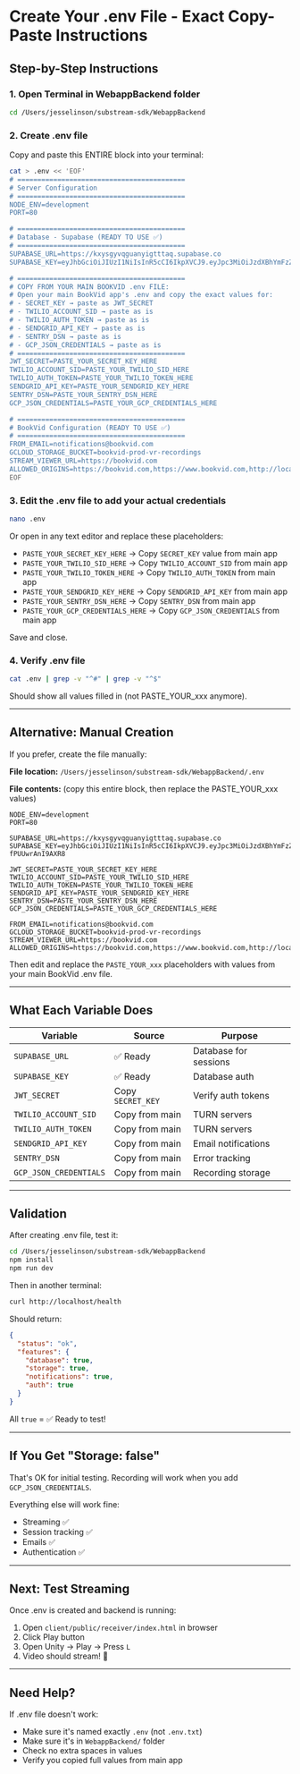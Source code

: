 # Create Your .env File - Exact Copy-Paste Instructions

## Step-by-Step Instructions

### 1. Open Terminal in WebappBackend folder

```bash
cd /Users/jesselinson/substream-sdk/WebappBackend
```

### 2. Create .env file

Copy and paste this ENTIRE block into your terminal:

```bash
cat > .env << 'EOF'
# ==========================================
# Server Configuration
# ==========================================
NODE_ENV=development
PORT=80

# ==========================================
# Database - Supabase (READY TO USE ✅)
# ==========================================
SUPABASE_URL=https://kxysgyvqguanyigtttaq.supabase.co
SUPABASE_KEY=eyJhbGciOiJIUzI1NiIsInR5cCI6IkpXVCJ9.eyJpc3MiOiJzdXBhYmFzZSIsInJlZiI6Imt4eXNneXZxZ3VhbnlpZ3R0dGFxIiwicm9sZSI6ImFub24iLCJpYXQiOjE3NjExNjM4NzYsImV4cCI6MjA3NjczOTg3Nn0.C53OUkB76_SwXIAurfbb2gWxY02Y-fPUUwrAnI9AXR8

# ==========================================
# COPY FROM YOUR MAIN BOOKVID .env FILE:
# Open your main BookVid app's .env and copy the exact values for:
# - SECRET_KEY → paste as JWT_SECRET
# - TWILIO_ACCOUNT_SID → paste as is
# - TWILIO_AUTH_TOKEN → paste as is
# - SENDGRID_API_KEY → paste as is
# - SENTRY_DSN → paste as is
# - GCP_JSON_CREDENTIALS → paste as is
# ==========================================
JWT_SECRET=PASTE_YOUR_SECRET_KEY_HERE
TWILIO_ACCOUNT_SID=PASTE_YOUR_TWILIO_SID_HERE
TWILIO_AUTH_TOKEN=PASTE_YOUR_TWILIO_TOKEN_HERE
SENDGRID_API_KEY=PASTE_YOUR_SENDGRID_KEY_HERE
SENTRY_DSN=PASTE_YOUR_SENTRY_DSN_HERE
GCP_JSON_CREDENTIALS=PASTE_YOUR_GCP_CREDENTIALS_HERE

# ==========================================
# BookVid Configuration (READY TO USE ✅)
# ==========================================
FROM_EMAIL=notifications@bookvid.com
GCLOUD_STORAGE_BUCKET=bookvid-prod-vr-recordings
STREAM_VIEWER_URL=https://bookvid.com
ALLOWED_ORIGINS=https://bookvid.com,https://www.bookvid.com,http://localhost:3000,http://localhost:3001
EOF
```

### 3. Edit the .env file to add your actual credentials

```bash
nano .env
```

Or open in any text editor and replace these placeholders:
- `PASTE_YOUR_SECRET_KEY_HERE` → Copy `SECRET_KEY` value from main app
- `PASTE_YOUR_TWILIO_SID_HERE` → Copy `TWILIO_ACCOUNT_SID` from main app
- `PASTE_YOUR_TWILIO_TOKEN_HERE` → Copy `TWILIO_AUTH_TOKEN` from main app
- `PASTE_YOUR_SENDGRID_KEY_HERE` → Copy `SENDGRID_API_KEY` from main app
- `PASTE_YOUR_SENTRY_DSN_HERE` → Copy `SENTRY_DSN` from main app
- `PASTE_YOUR_GCP_CREDENTIALS_HERE` → Copy `GCP_JSON_CREDENTIALS` from main app

Save and close.

### 4. Verify .env file

```bash
cat .env | grep -v "^#" | grep -v "^$"
```

Should show all values filled in (not PASTE_YOUR_xxx anymore).

---

## Alternative: Manual Creation

If you prefer, create the file manually:

**File location:** `/Users/jesselinson/substream-sdk/WebappBackend/.env`

**File contents:** (copy this entire block, then replace the PASTE_YOUR_xxx values)

```
NODE_ENV=development
PORT=80

SUPABASE_URL=https://kxysgyvqguanyigtttaq.supabase.co
SUPABASE_KEY=eyJhbGciOiJIUzI1NiIsInR5cCI6IkpXVCJ9.eyJpc3MiOiJzdXBhYmFzZSIsInJlZiI6Imt4eXNneXZxZ3VhbnlpZ3R0dGFxIiwicm9sZSI6ImFub24iLCJpYXQiOjE3NjExNjM4NzYsImV4cCI6MjA3NjczOTg3Nn0.C53OUkB76_SwXIAurfbb2gWxY02Y-fPUUwrAnI9AXR8

JWT_SECRET=PASTE_YOUR_SECRET_KEY_HERE
TWILIO_ACCOUNT_SID=PASTE_YOUR_TWILIO_SID_HERE
TWILIO_AUTH_TOKEN=PASTE_YOUR_TWILIO_TOKEN_HERE
SENDGRID_API_KEY=PASTE_YOUR_SENDGRID_KEY_HERE
SENTRY_DSN=PASTE_YOUR_SENTRY_DSN_HERE
GCP_JSON_CREDENTIALS=PASTE_YOUR_GCP_CREDENTIALS_HERE

FROM_EMAIL=notifications@bookvid.com
GCLOUD_STORAGE_BUCKET=bookvid-prod-vr-recordings
STREAM_VIEWER_URL=https://bookvid.com
ALLOWED_ORIGINS=https://bookvid.com,https://www.bookvid.com,http://localhost:3000,http://localhost:3001
```

Then edit and replace the `PASTE_YOUR_xxx` placeholders with values from your main BookVid .env file.

---

## What Each Variable Does

| Variable | Source | Purpose |
|----------|--------|---------|
| `SUPABASE_URL` | ✅ Ready | Database for sessions |
| `SUPABASE_KEY` | ✅ Ready | Database auth |
| `JWT_SECRET` | Copy `SECRET_KEY` | Verify auth tokens |
| `TWILIO_ACCOUNT_SID` | Copy from main | TURN servers |
| `TWILIO_AUTH_TOKEN` | Copy from main | TURN servers |
| `SENDGRID_API_KEY` | Copy from main | Email notifications |
| `SENTRY_DSN` | Copy from main | Error tracking |
| `GCP_JSON_CREDENTIALS` | Copy from main | Recording storage |

---

## Validation

After creating .env file, test it:

```bash
cd /Users/jesselinson/substream-sdk/WebappBackend
npm install
npm run dev
```

Then in another terminal:

```bash
curl http://localhost/health
```

Should return:
```json
{
  "status": "ok",
  "features": {
    "database": true,
    "storage": true,
    "notifications": true,
    "auth": true
  }
}
```

All `true` = ✅ Ready to test!

---

## If You Get "Storage: false"

That's OK for initial testing. Recording will work when you add `GCP_JSON_CREDENTIALS`.

Everything else will work fine:
- Streaming ✅
- Session tracking ✅
- Emails ✅
- Authentication ✅

---

## Next: Test Streaming

Once .env is created and backend is running:

1. Open `client/public/receiver/index.html` in browser
2. Click Play button
3. Open Unity → Play → Press `L`
4. Video should stream! 🎉

---

## Need Help?

If .env file doesn't work:
- Make sure it's named exactly `.env` (not `.env.txt`)
- Make sure it's in `WebappBackend/` folder
- Check no extra spaces in values
- Verify you copied full values from main app

